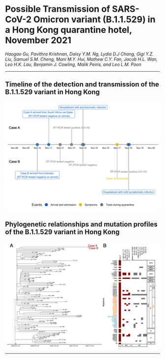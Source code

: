 # Possible Transmission of SARS-CoV-2 Omicron variant (B.1.1.529) in a Hong Kong quarantine hotel, November 2021
*Haogao Gu, Pavithra Krishnan, Daisy Y.M. Ng, Lydia D.J Chang, Gigi Y.Z. Liu, Samuel S.M. Cheng, Mani M.Y. Hui, Mathew C.Y. Fan, Jacob H.L. Wan, Leo H.K. Lau, Benjamin J. Cowling, Malik Peiris, and Leo L.M. Poon*

---

## Timeline of the detection and transmission of the B.1.1.529 variant in Hong Kong
![](/results/timeline.png)

## Phylogenetic relationships and mutation profiles of the B.1.1.529 variant in Hong Kong
![](/results/Figure%201%20revised.png)

---
